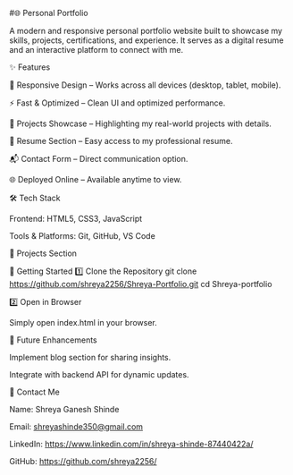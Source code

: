 #🌐 Personal Portfolio

A modern and responsive personal portfolio website built to showcase my skills, projects, certifications, and experience. It serves as a digital resume and an interactive platform to connect with me.

✨ Features

🎨 Responsive Design – Works across all devices (desktop, tablet, mobile).

⚡ Fast & Optimized – Clean UI and optimized performance.

📂 Projects Showcase – Highlighting my real-world projects with details.

📜 Resume Section – Easy access to my professional resume.

📬 Contact Form – Direct communication option.

🌐 Deployed Online – Available anytime to view.

🛠️ Tech Stack

Frontend: HTML5, CSS3, JavaScript

Tools & Platforms: Git, GitHub, VS Code

📂 Projects Section

🚀 Getting Started
1️⃣ Clone the Repository
git clone https://github.com/shreya2256/Shreya-Portfolio.git
cd Shreya-portfolio

2️⃣ Open in Browser

Simply open index.html in your browser.

📌 Future Enhancements

Implement blog section for sharing insights.

Integrate with backend API for dynamic updates.

📧 Contact Me

Name: Shreya Ganesh Shinde

Email: shreyashinde350@gmail.com

LinkedIn: https://www.linkedin.com/in/shreya-shinde-87440422a/

GitHub: https://github.com/shreya2256/

